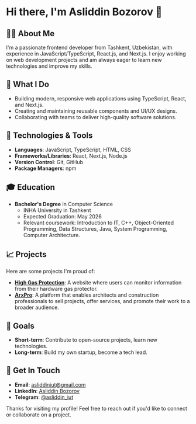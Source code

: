 # Hi there, I'm Asliddin Bozorov 👋

## 👨‍💻 About Me
I'm a passionate frontend developer from Tashkent, Uzbekistan, with experience in JavaScript/TypeScript, React.js, and Next.js. I enjoy working on web development projects and am always eager to learn new technologies and improve my skills.

## 🚀 What I Do
- Building modern, responsive web applications using TypeScript, React, and Next.js.
- Creating and maintaining reusable components and UI/UX designs.
- Collaborating with teams to deliver high-quality software solutions.

## 🔧 Technologies & Tools
- **Languages**: JavaScript, TypeScript, HTML, CSS
- **Frameworks/Libraries**: React, Next.js, Node.js
- **Version Control**: Git, GitHub
- **Package Managers**: npm

## 🎓 Education
- **Bachelor's Degree** in Computer Science
  - INHA University in Tashkent
  - Expected Graduation: May 2026
  - Relevant coursework: Introduction to IT, C++, Object-Oriented Programming, Data Structures, Java, System Programming, Computer Architecture.

## 📈 Projects
Here are some projects I'm proud of:
- **[High Gas Protection](https://high-gas-protection.vercel.app)**: A website where users can monitor information from their hardware gas protector.
- **[ArxPro](https://www.arxpro.uz/)**: A platform that enables architects and construction professionals to sell projects, offer services, and promote their work to a broader audience.

## 🌟 Goals
- **Short-term**: Contribute to open-source projects, learn new technologies.
- **Long-term**: Build my own startup, become a tech lead.

## 💬 Get In Touch
- **Email**: [asliddiniut@gmail.com](mailto:asliddiniut@gmail.com)
- **LinkedIn**: [Asliddin Bozorov](https://www.linkedin.com/in/asliddin-bozorov)
- **Telegram**: [@asliddin_iut](https://t.me/asliddin_iut)

Thanks for visiting my profile! Feel free to reach out if you'd like to connect or collaborate on a project.
